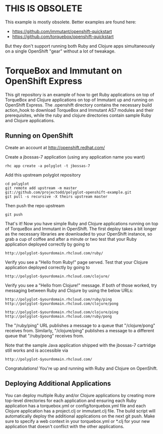 THIS IS OBSOLETE
================

This example is mostly obsolete. Better examples are found here:

* https://github.com/immutant/openshift-quickstart
* https://github.com/torquebox/openshift-quickstart

But they don't support running both Ruby and Clojure apps
simultaneously on a single OpenShift "gear" without a lot of tweakage.

TorqueBox and Immutant on OpenShift Express
===========================================

This git repository is an example of how to get Ruby applications on
top of TorqueBox and Clojure applications on top of Immutant up and
running on OpenShift Express. The .openshift directory contains the
necessary build action_hook to download TorqueBox and Immutant AS7
modules and their prerequisites, while the ruby and clojure
directories contain sample Ruby and Clojure applications.

Running on OpenShift
--------------------

Create an account at http://openshift.redhat.com/

Create a jbossas-7 application (using any application name you want)

    rhc app create -a polyglot -t jbossas-7

Add this upstream polyglot repository

    cd polyglot
    git remote add upstream -m master git://github.com/projectodd/polyglot-openshift-example.git
    git pull -s recursive -X theirs upstream master

Then push the repo upstream

    git push

That's it! Now you have simple Ruby and Clojure applications running
on top of TorqueBox and Immutant in OpenShift. The first deploy takes
a bit longer as the necessary libraries are downloaded to your
OpenShift instance, so grab a cup of coffee and after a minute or two
test that your Ruby application deployed correctly by going to

    http://polyglot-$yourdomain.rhcloud.com/ruby/

Verify you see a "Hello from Ruby!" page served. Test that your
Clojure application deployed correctly by going to

    http://polyglot-$yourdomain.rhcloud.com/clojure/

Verify you see a "Hello from Clojure!" message. If both of those
worked, try messaging between Ruby and Clojure by using the below
URLs:

    http://polyglot-$yourdomain.rhcloud.com/ruby/ping
    http://polyglot-$yourdomain.rhcloud.com/clojure/pong

    http://polyglot-$yourdomain.rhcloud.com/clojure/ping
    http://polyglot-$yourdomain.rhcloud.com/ruby/pong

The "/ruby/ping" URL publishes a message to a queue that
"/clojure/pong" receives from. Similarly, "/clojure/ping" publishes a
message to a different queue that "/ruby/pong" receives from.

Note that the sample Java application shipped with the jbossas-7
cartridge still works and is accessible via

    http://polyglot-$yourdomain.rhcloud.com/

Congratulations! You're up and running with Ruby and Clojure on
OpenShift.


Deploying Additional Applications
------------------------------

You can deploy multiple Ruby and/or Clojure applications by creating
more top-level directories for each application and ensuring each Ruby
application has a torquebox.yml or config/torquebox.yml file and each
Clojure application has a project.clj or immutant.clj file. The build
script will automatically deploy the additional applications on the
next git push. Make sure to specify a web context in your
torquebox.yml or *.clj for your new application that doesn't conflict
with the other applications.
